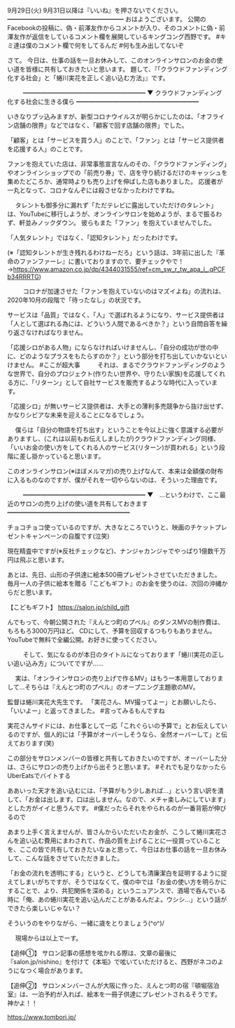 9月29日(火) 9月31日以降は『いいね』を押さないでください。
━━━━━━━━━━━━━━━━━━━
おはようございます。
公開のFacebookの投稿に、偽・前澤友作からコメントが入り、そのコメントに偽・前澤友作が返信をしているコメント欄を展開しているキングコング西野です。
#キミ達は僕のコメント欄で何をしてるんだ
#何も生み出してないぞ
　

さて。
今日は、仕事の話を一旦お休みして、このオンラインサロンのお金の使い道を皆様に共有しておきたいと思います。
題して、『「クラウドファンディング化する社会」と「蜷川実花を正しく追い込む方法」』です。

　
　
━━━━━━━━━━━━━━━━━━━━
▼ クラウドファンディング化する社会に生きる僕ら
━━━━━━━━━━━━━━━━━━━━

いきなりブッ込みますが、新型コロナウイルスが明らかにしたのは、「オフライン店舗の限界」などではなく、「顧客で回す店舗の限界」でした。

「顧客」とは「サービスを買う人」のことで、「ファン」とは「サービス提供者を応援する人」のことです。

ファンを抱えていた店は、非常事態宣言なんのその、「クラウドファンディング」やオンラインショップでの「前売り券」で、店を守り続けるだけのキャッシュを集めたどころか、通常時よりも売り上げを伸ばした店もありました。
応援者が一丸となって、コロナなんぞには殺させなかったわけですね。

　
タレントも御多分に漏れず「ただテレビに露出していただけのタレント」は、YouTubeに移行しようが、オンラインサロンを始めようが、まるで振るわず、軒並みノックダウン。
彼らもまた「ファン」を抱えていませんでした。

「人気タレント」ではなく、「認知タレント」だったわけです。

(※「認知タレントが生き残れるわけねーだろ」という話は、3年前に出した『革命のファンファーレ』に書いておりますので、要チェックやで！→https://www.amazon.co.jp/dp/4344031555/ref=cm_sw_r_tw_apa_i_.qPCFb34RRRTG)

　
　
コロナが加速させた「ファンを抱えていないのはマズイよね」の流れは、2020年10月の段階で「待ったなし」の状況です。

サービスは「品質」ではなく、「人」で選ばれるようになり、サービス提供者は「人として選ばれる為には、どういう人間であるべきか？」という自問自答を繰り返さなければなりません。

「応援シロがある人物」にならなければいけませんし、「自分の成功が世の中に、どのようなプラスをもたらすのか？」という部分を打ち出していかないといけません。
#ここが超大事
　
　
それは、まるでクラウドファンディングのような世界で、自分のプロジェクト(作りたい世界や、守りたい家族)を応援してくれる方に、「リターン」として自社サービスを販売するような時代に入っています。

「応援シロ」が無いサービス提供者は、大手との薄利多売競争から抜け出せず、かなりシビアな未来を迎えることになるでしょう。

　
僕らは「自分の物語を打ち出す」ということを今以上に強く意識する必要がありますし、(これは以前もお伝えしましたが)クラウドファンディング同様、「いいお金の使い方をしてくれる人のサービス(リターン)が買われる」という段階に差し掛かっていると思います。
　

このオンラインサロン(※ほぼメルマガ)の売り上げなんて、本来は全額僕の財布に入るものなのですが、僕がそれを一切やらないのは、そういった理由です。

　
　
━━━━━━━━━━━━━━━━━━━━
▼　…というわけで、ここ最近のサロンの売り上げの使い道を共有しておきます
━━━━━━━━━━━━━━━━━━━━

チョコチョコ使っているのですが、大きなところでいうと、映画のチケットプレゼントキャンペーンの自腹です(泣笑)

現在精査中ですが(※反社チェックなど)、ナンジャカンジャでやっぱり1億数千万円は飛ぶと思います。

あとは、先日、山形の子供達に絵本500冊プレゼントさせていただきました。
毎月一人の子供に絵本を贈る『こどもギフト』のお金を使うのは、次回の沖縄からだと思います。

【こどもギフト】
https://salon.jp/child_gift

んでもって、今朝公開された『えんとつ町のプペル』のダンスMVの制作費は、もろもろ3000万円ほど。
CDにして、予算を回収するつもりもありません。
YouTubeで無料で全編公開。お好きに使ってください。

　
　
そして、気になるのが本日のタイトルになっております「蜷川実花の正しい追い込み方」についてですが……

　
実は、「オンラインサロンの売り上げで作るMV」はもう一本用意しておりまして…そちらは『えんとつ町のプペル』のオープニング主題歌のMV。

監督は蜷川実花大先生です。
「実花さん、MV撮ってよー」とお願いしたら、「いいよー」と返ってきました。
#言ってみるもんですね

実花さんサイドには、お仕事として一応「これぐらいの予算で」とお伝えしているのですが、個人的には「予算がオーバーしそうなら、全然オーバーして」と伝えております(笑)

この部分をサロンメンバーの皆様と共有しておきたいのですが、オーバーした分は、さらにサロンの売り上げから出そうと思います。
#それでも足りなかったらUberEatsでバイトする

ああいった天才を追い込むには、「予算がもう少しあれば…」という言い訳を潰して、「お金は出します。口は出しません。なので、メチャ楽しみにしています」とした方がイイと思うんです。
#僕だったらそれをやられるのが一番背筋が伸びるので

あまり上手く言えませんが、皆さんからいただいたお金が、こうして蜷川実花さんを追い込む費用にまわされて、作品の質を上げることに一役買っていることを、ここの皆で共有しておきたいなぁと思って、今日はお仕事の話を一旦お休みして、こんな話をさせていただきました。

「お金の流れを透明にする」というと、どうしても清廉潔白を証明するように捉えてしまいがちですが、そうではなくて、僕の中では「お金の使い方を明らかにすることで、より、共犯関係を深める」というニュアンスで、酒場で呑んでいる時に「俺、あの蜷川実花を追い込んだことがあるんだよ。ウシシ…」という話ができたら楽しいじゃない？

そういうのをやりながら、一緒に歳をとりましょう(^o^)/

　
現場からは以上でーす。
　
　
　

【追伸①】
サロン記事の感想を呟かれる際は、文章の最後に『salon.jp/nishino』を付けて《本垢》で呟いていただけると、西野がネコのようになつく場合があります。

【追伸②】
サロンメンバーさんが大阪に作った、えんとつ町の宿『頓堀宿泊室』は、一泊予約が入れば、絵本を一冊子供達にプレゼントされるそうです。
神かよ！！

https://www.tombori.jp/
